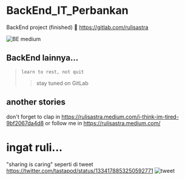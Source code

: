 # BackEnd_IT_Perbankan
BackEnd project (finished) 🤪 https://gitlab.com/rulisastra

![BE medium](https://user-images.githubusercontent.com/20918862/101021115-0f252a00-35a2-11eb-9a82-1c690fe4d005.jpeg)

## BackEnd lainnya...
> `learn to rest, not quit`
>> stay tuned on GitLab

## another stories
don't forget to clap in https://rulisastra.medium.com/i-think-im-tired-9bf2067da4d8
or follow me in https://rulisastra.medium.com/

# ingat ruli...
"sharing is caring"
seperti di tweet https://twitter.com/tastapod/status/1334178853250592771
![tweet](https://user-images.githubusercontent.com/20918862/101022371-e43bd580-35a3-11eb-944d-ea6167289d08.JPG)



